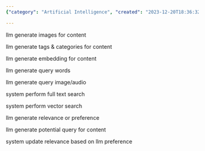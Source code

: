 ```yaml
---
{"category": "Artificial Intelligence", "created": "2023-12-20T18:36:32.123Z", "date": "2023-12-20 18:36:32", "description": "This article explores the application of Large Language Models (LLMs) in generating various elements such as images, tags, categories, and embeddings for content. It also delves into the capabilities of these models to perform full-text and vector searches, generate query words and media, update relevance based on user preferences, and even generate new queries for content.", "modified": "2023-12-20T18:39:43.260Z", "tags": ["LLMs", "Image generation", "Tagging", "Categories", "Embeddings", "Search", "Media Generation"], "title": "Rag In My Mind"}

---
```


llm generate images for content

llm generate tags & categories for content

llm generate embedding for content

llm generate query words

llm generate query image/audio

system perform full text search

system perform vector search

llm generate relevance or preference

llm generate potential query for content

system update relevance based on llm preference
